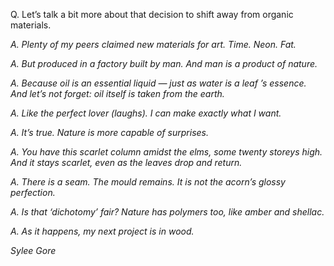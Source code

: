 
Q. Let’s talk a bit more about that decision to shift away from organic materials.  
  
*A. Plenty of my peers claimed new materials for art. Time. Neon. Fat.*  

*A. But produced in a factory built by man. And man is a product of nature.*  

*A. Because oil is an essential liquid — just as water is a leaf ’s essence.  
   And let’s not forget: oil itself is taken from the earth.*  

*A. Like the perfect lover (laughs). I can make exactly what I want.*  

*A. It’s true. Nature is more capable of surprises.*  

*A. You have this scarlet column amidst the elms, some twenty storeys high.   
   And it stays scarlet, even as the leaves drop and return.*  
   
*A. There is a seam. The mould remains. It is not the acorn’s glossy perfection.*  

*A. Is that ‘dichotomy’ fair? Nature has polymers too, like amber and shellac.*   

*A. As it happens, my next project is in wood.*  

*Sylee Gore*
